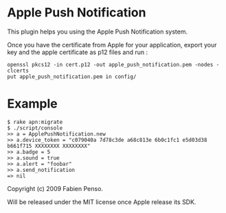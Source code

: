 Apple Push Notification
=====================

This plugin helps you using the Apple Push Notification system.

Once you have the certificate from Apple for your application, export your key
and the apple certificate as p12 files and run :

    openssl pkcs12 -in cert.p12 -out apple_push_notification.pem -nodes -clcerts
    put apple_push_notification.pem in config/

Example
=======

    $ rake apn:migrate
    $ ./script/console
    >> a = ApplePushNotification.new
    >> a.device_token = "c079040a 7d78c3de a68c813e 6b0c1fc1 e5d03d38 b661f715 XXXXXXXX XXXXXXXX"
    >> a.badge = 5
    >> a.sound = true
    >> a.alert = "foobar"
    >> a.send_notification
    => nil

Copyright (c) 2009 Fabien Penso.

Will be released under the MIT license once Apple release its SDK.

